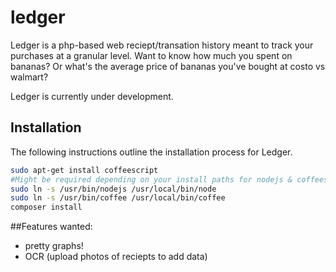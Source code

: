 ledger
======

Ledger is a php-based web reciept/transation history meant to track your purchases at a granular level. 
Want to know how much you spent on bananas? Or what's the average price of bananas you've bought at costo vs walmart?

Ledger is currently under development.

## Installation
The following instructions outline the installation process for Ledger.

```Bash
sudo apt-get install coffeescript
#Might be required depending on your install paths for nodejs & coffeescript
sudo ln -s /usr/bin/nodejs /usr/local/bin/node
sudo ln -s /usr/bin/coffee /usr/local/bin/coffee
composer install
```

##Features wanted:

- pretty graphs!
- OCR (upload photos of reciepts to add data)

